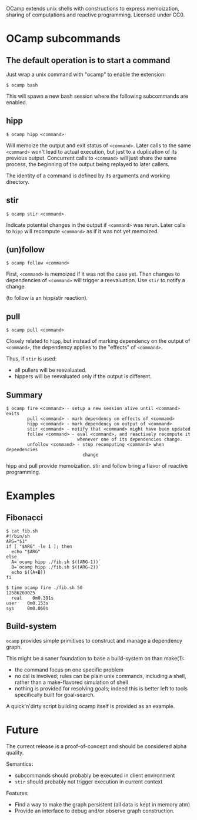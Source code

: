 OCamp extends unix shells with constructions to express memoization, sharing of computations and reactive programming.
Licensed under CC0.

# OCamp subcommands

## The default operation is to start a command

Just wrap a unix command with "ocamp" to enable the extension:

    $ ocamp bash

This will spawn a new bash session where the following subcommands are enabled.

## hipp

    $ ocamp hipp <command>

Will memoize the output and exit status of `<command>`.
Later calls to the same `<command>` won't lead to actual execution, but just to a duplication of its previous output.
Concurrent calls to `<command>` will just share the same process, the beginning of the output being replayed to later callers.

The identity of a command is defined by its arguments and working directory.

## stir

    $ ocamp stir <command>

Indicate potential changes in the output if `<command>` was rerun.
Later calls to `hipp` will recompute `<command>` as if it was not yet memoized.

## (un)follow

    $ ocamp follow <command>

First, `<command>` is memoized if it was not the case yet.
Then changes to dependencies of `<command>` will trigger a reevaluation.
Use `stir` to notify a change.

(to follow is an hipp/stir reaction).

## pull

    $ ocamp pull <command>

Closely related to `hipp`, but instead of marking dependency on the output of `<command>`, the dependency applies to the "effects" of `<command>`.

Thus, if `stir` is used:
- all pullers will be reevaluated.
- hippers will be reevaluated only if the output is different.

## Summary

    $ ocamp fire <command> - setup a new session alive until <command> exits
            pull <command> - mark dependency on effects of <command>
            hipp <command> - mark dependency on output of <command>
            stir <command> - notify that <command> might have been updated
            follow <command> - eval <command>, and reactively recompute it
                               whenever one of its dependencies change.
            unfollow <command> - stop recomputing <command> when dependencies
                                 change

hipp and pull provide memoization.
stir and follow bring a flavor of reactive programming.

# Examples

## Fibonacci

    $ cat fib.sh
    #!/bin/sh
    ARG="$1"
    if [ "$ARG" -le 1 ]; then
      echo "$ARG"
    else
      A=`ocamp hipp ./fib.sh $((ARG-1))`
      B=`ocamp hipp ./fib.sh $((ARG-2))`
      echo $((A+B))
    fi

    $ time ocamp fire ./fib.sh 50
    12586269025
      real    0m0.391s
    user    0m0.153s
    sys     0m0.060s

## Build-system

`ocamp` provides simple primitives to construct and manage a dependency graph.

This might be a saner foundation to base a build-system on than make(1):
- the command focus on one specific problem
- no dsl is involved; rules can be plain unix commands, including a shell, rather than a make-flavored simulation of shell
- nothing is provided for resolving goals; indeed this is better left to tools specifically built for goal-search.

A quick'n'dirty script building ocamp itself is provided as an example.

# Future

The current release is a proof-of-concept and should be considered alpha quality.

Semantics:
- subcommands should probably be executed in client environment
- `stir` should probably not trigger execution in current context

Features:
- Find a way to make the graph persistent (all data is kept in memory atm)
- Provide an interface to debug and/or observe graph construction.
